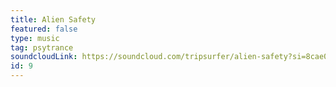```yaml
---
title: Alien Safety
featured: false
type: music
tag: psytrance
soundcloudLink: https://soundcloud.com/tripsurfer/alien-safety?si=8cae0b46ae6e40abac955bfe760830be&utm_source=clipboard&utm_medium=text&utm_campaign=social_sharing
id: 9
---
```

